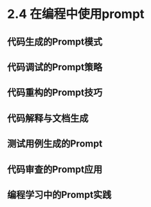 # 2.4 在编程中使用prompt

## 代码生成的Prompt模式

## 代码调试的Prompt策略

## 代码重构的Prompt技巧

## 代码解释与文档生成

## 测试用例生成的Prompt

## 代码审查的Prompt应用

## 编程学习中的Prompt实践